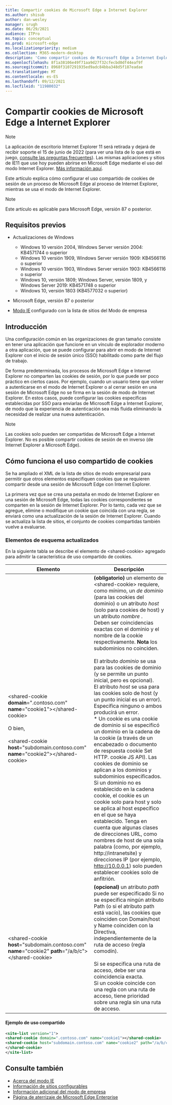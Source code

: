 ```yaml
---
title: Compartir cookies de Microsoft Edge a Internet Explorer
ms.author: shisub
author: dan-wesley
manager: srugh
ms.date: 06/29/2021
audience: ITPro
ms.topic: conceptual
ms.prod: microsoft-edge
ms.localizationpriority: medium
ms.collection: M365-modern-desktop
description: 'Como compartir cookies de Microsoft Edge a Internet Explorer '
ms.openlocfilehash: 8f1a38106e49f71aa9d27f32cfecbd0df44eaf9f
ms.sourcegitcommit: 8968f3107291935ed9adc84bba348d5f187eadae
ms.translationtype: MT
ms.contentlocale: es-ES
ms.lasthandoff: 09/12/2021
ms.locfileid: "11980032"
---
```

# <a name="cookie-sharing-from-microsoft-edge-to-internet-explorer"></a>Compartir cookies de Microsoft Edge a Internet Explorer

>[!Note]
> La aplicación de escritorio Internet Explorer 11 será retirada y dejará de recibir soporte el 15 de junio de 2022 (para ver una lista de lo que está en juego, [consulte las preguntas frecuentes](https://techcommunity.microsoft.com/t5/windows-it-pro-blog/internet-explorer-11-desktop-app-retirement-faq/ba-p/2366549)). Las mismas aplicaciones y sitios de IE11 que use hoy pueden abrirse en Microsoft Edge mediante el uso del modo Internet Explorer. [Más información aquí](https://blogs.windows.com/windowsexperience/2021/05/19/the-future-of-internet-explorer-on-windows-10-is-in-microsoft-edge/).

Este artículo explica cómo configurar el uso compartido de cookies de sesión de un proceso de Microsoft Edge al proceso de Internet Explorer, mientras se usa el modo de Internet Explorer.

> [!NOTE]
> Este artículo es aplicable para Microsoft Edge, versión 87 o posterior.

## <a name="prerequisites"></a>Requisitos previos

- Actualizaciones de Windows

  - Windows 10 versión 2004, Windows Server versión 2004: KB4571744 o superior
  - Windows 10 versión 1909, Windows Server versión 1909: KB4566116 o superior
  - Windows 10 versión 1903, Windows Server versión 1903: KB4566116 o superior
  - Windows 10, versión 1809; Windows Server, versión 1809, y Windows Server 2019: KB4571748 o superior
  - Windows 10, versión 1803 (KB4577032 o superior)

- Microsoft Edge, versión 87 o posterior
- [Modo IE](./edge-ie-mode.md) configurado con la lista de sitios del Modo de empresa

## <a name="overview"></a>Introducción

Una configuración común en las organizaciones de gran tamaño consiste en tener una aplicación que funcione en un vínculo de explorador moderno a otra aplicación, que se puede configurar para abrir en modo de Internet Explorer con el inicio de sesión único (SSO) habilitado como parte del flujo de trabajo.

De forma predeterminada, los procesos de Microsoft Edge e Internet Explorer no comparten las cookies de sesión, por lo que puede ser poco práctico en ciertos casos. Por ejemplo, cuando un usuario tiene que volver a autenticarse en el modo de Internet Explorer o al cerrar sesión en una sesión de Microsoft Edge no se firma en la sesión de modo de Internet Explorer. En estos casos, puede configurar las cookies específicas establecidas por SSO para enviarlas de Microsoft Edge a Internet Explorer, de modo que la experiencia de autenticación sea más fluida eliminando la necesidad de realizar una nueva autenticación.

> [!NOTE]
> Las cookies solo pueden ser compartidas de Microsoft Edge a Internet Explorer. No es posible compartir cookies de sesión de en inverso (de Internet Explorer a Microsoft Edge).

## <a name="how-cookie-sharing-works"></a>Cómo funciona el uso compartido de cookies

Se ha ampliado el XML de la lista de sitios de modo empresarial para permitir que otros elementos especifiquen cookies que se requieren compartir desde una sesión de Microsoft Edge con Internet Explorer.  

La primera vez que se crea una pestaña en modo de Internet Explorer en una sesión de Microsoft Edge, todas las cookies correspondientes se comparten en la sesión de Internet Explorer. Por lo tanto, cada vez que se agregue, elimine o modifique un cookie que coincida con una regla, se enviará como una actualización de la sesión de Internet Explorer. Cuando se actualiza la lista de sitios, el conjunto de cookies compartidas también vuelve a evaluarse.

### <a name="updated-schema-elements"></a>Elementos de esquema actualizados

En la siguiente tabla se describe el elemento de \<shared-cookie\> agregado para admitir la característica de uso compartido de cookies.

| Elemento| Descripción |
|-|-|
| \<shared-cookie **domain**=".contoso.com" **name**="cookie1"\>\</shared-cookie\><br><br>O bien,<br><br>\<shared-cookie **host**="subdomain.contoso.com" **name**="cookie2"\>\</shared-cookie\>   |**(obligatorio)** un elemento de \<shared-cookie\> requiere, como mínimo, un *de dominio* (para las cookies del dominio) o un atributo *host* (solo para cookies de host) y un atributo *nombre* .<br>Deben ser coincidencias exactas con el dominio y el nombre de la cookie respectivamente. **Nota** los subdominios no coinciden.<br><br>El atributo *dominio* se usa para las cookies de dominio (y se permite un punto inicial, pero es opcional).<br>El atributo *host* se usa para las cookies solo de host (y un punto inicial es un error). Especifica ninguno o ambos producirá un error.<br>* Un cookie es una cookie de dominio si se especificó un dominio en la cadena de la cookie (a través de un encabezado o documento de respuesta cookie Set HTTP. cookie JS API). Las cookies de dominio se aplican a los dominios y subdominios especificados. Si un dominio no es establecido en la cadena cookie, el cookie es un cookie solo para host y solo se aplica al host específico en el que se haya establecido. Tenga en cuenta que algunas clases de direcciones URL, como nombres de host de una sola palabra (como, por ejemplo, http://intranetsite) y direcciones IP (por ejemplo, http://10.0.0.1) solo pueden establecer cookies solo de anfitrión.    |
| \<shared-cookie **host**="subdomain.contoso.com" **name**="cookie2" **path**="/a/b/c"\>\</shared-cookie\>  | **(opcional)** un atributo *path* puede ser especificado Si no se especifica ningún atributo Path (o si el atributo path está vacío), las cookies que coinciden con Domain/host y Name coinciden con la Directiva, independientemente de la ruta de acceso (regla comodín).<br><br>Si se especifica una ruta de acceso, debe ser una coincidencia exacta.<br>Si un cookie coincide con una regla con una ruta de acceso, tiene prioridad sobre una regla sin una ruta de acceso. |

#### <a name="sharing-example"></a>Ejemplo de uso compartido

```xml
<site-list version="1">
<shared-cookie domain=".contoso.com" name="cookie1"></shared-cookie> 
<shared-cookie host="subdomain.contoso.com" name="cookie2" path="/a/b/c">
</shared-cookie>
</site-list>
```

## <a name="see-also"></a>Consulte también

- [Acerca del modo IE](./edge-ie-mode.md)
- [Información de sitios configurables](./edge-learnmore-configurable-sites-ie-mode.md)
- [Información adicional del modo de empresa](/internet-explorer/ie11-deploy-guide/enterprise-mode-overview-for-ie11)
- [Página de aterrizaje de Microsoft Edge Enterprise](https://aka.ms/EdgeEnterprise)